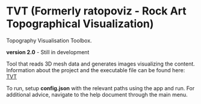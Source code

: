 
# TVT (Formerly ratopoviz - Rock Art Topographical Visualization)

Topography Visualisation Toolbox. 

**version 2.0** - Still in development

Tool that reads 3D mesh data and generates images visualizing the content. Information about the project and the executable file can be found here:  [TVT](https://tvt.dh.gu.se/)

To run, setup **config.json** with the relevant paths using the app and run.  For additional advice, navigate to the help document through the main menu.

